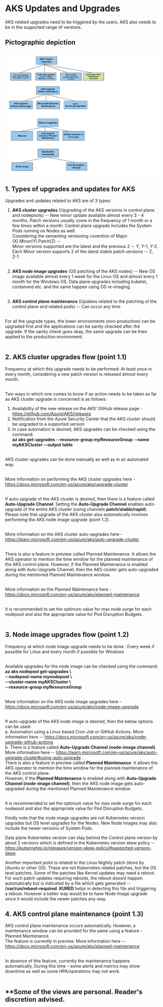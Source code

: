 # AKS Updates and Upgrades
AKS related upgrades need to be triggered by the users. AKS also needs to be in the supported range of versions. 

## Pictographic depiction
![Pictographic depiction](/AKSUpgradesDimensions.png) <br />

## 1. Types of upgrades and updates for AKS
Upgrades and updates related to AKS are of 3 types: <br />

1. **AKS cluster upgrades** (Upgrading of the AKS versions in control plane and nodepools) -- New minor update available almost every 3 - 4 months. Patch versions usually come in the frequency of 1 month or a few times within a month. Control plane upgrade includes the System Pods running on Nodes as well.<br />
Considering the semanting versioning covention of Major (X).Minor(Y).Patch(Z) -- <br/>
Minor versions supported are the latest and the previous 2 -- Y, Y-1, Y-2. 
Each Minor version supports 2 of the latest stable patch versions -- Z, Z-1. <br /><br /> 

2. **AKS node image upgrades** (OS patching of the AKS nodes) -- New OS image available almost every 1 week for the Linux OS and almost every 1 month for the Windows OS. Data plane upgrades including kubelet, containerd etc. and the same happen using OS re-imaging.<br /><br />

3. **AKS control plane maintenance** (Updates related to the patching of the control plane and related pods) -- Can occur any time <br /><br />
 
For all the upgrade types, the lower environments (non-production) can be upgraded first and the applications can be sanity checked after the upgrade. If the sanity check goes okay, the same upgrade can be then applied to the production environment. <br /><br />

## 2.	AKS cluster upgrades flow (point 1.1)
Frequency at which this upgrade needs to be performed: At least once in every month, considering a new patch version is released almost every month. <br /><br />
 
Two ways in which one comes to know if an action needs to be taken as far as AKS cluster upgrade is concerned is as follows:<br />
1.	Availability of the new release on the AKS’ GitHub release page - https://github.com/Azure/AKS/releases <br />
2.	Notification from the Azure Security Center that the AKS cluster should be upgraded to a supported version <br />
3.	In case automation is desired, AKS upgrades can be checked using the command: <br />
**az aks get-upgrades --resource-group myResourceGroup --name myAKSCluster --output table** <br /><br />
 
AKS cluster upgrades can be done manually as well as in an automated way. <br /><br />
 
More information on performing the AKS cluster upgrades here - https://docs.microsoft.com/en-us/azure/aks/upgrade-cluster <br /><br />
 
If auto-upgrade of the AKS cluster is desired, then there is a feature called **Auto-Upgrade Channel**. Setting the **Auto-Upgrade Channel** enables auto-upgrade of the entire AKS cluster (using channels **patch/stable/rapid**). Please note that upgrade of the AKS cluster also automatically involves performing the AKS node image upgrade (point 1.2).<br /><br />
 
More information on the AKS cluster auto-upgrades here - https://learn.microsoft.com/en-us/azure/aks/auto-upgrade-cluster <br /><br />
 
There is also a feature in preview called Planned Maintenance. It allows the AKS operator to mention the time window for the planned maintenance of the AKS control plane. However, if the Planned Maintenance is enabled along with Auto-Upgrade Channel, then the AKS cluster gets auto-upgraded during the mentioned Planned Maintenance window. <br /><br />
 
More information on the Planned Maintenance here - https://docs.microsoft.com/en-us/azure/aks/planned-maintenance <br /><br />
 
It is recommended to set the optimum value for max node surge for each nodepool and also the appropriate value for Pod Disruption Budgets. <br /><br />

## 3.	Node image upgrades flow (point 1.2)
Frequency at which node image upgrade needs to be done :  Every week if possible for Linux and every month if possible for Windows <br /><br />
 
Available upgrades for the node image can be checked using the command: <br />
**az aks nodepool get-upgrades \ <br />
    --nodepool-name mynodepool \ <br />
    --cluster-name myAKSCluster \ <br />
    --resource-group myResourceGroup** <br /><br />
 
More information on the AKS node image upgrades here - https://docs.microsoft.com/en-us/azure/aks/node-image-upgrade <br /><br />
 
If auto-upgrade of the AKS node image is desired, then the below options can be used: <br />
a.	Automation using a Linux based Cron Job or GitHub Actions. More information here --  https://docs.microsoft.com/en-us/azure/aks/node-upgrade-github-actions  <br />
b.	There is a feature called **Auto-Upgrade Channel (node-image channel)**. More information here -- https://learn.microsoft.com/en-us/azure/aks/auto-upgrade-cluster#using-auto-upgrade . <br />
There is also a feature in preview called **Planned Maintenance**. It allows the AKS operator to mention the time window for the planned maintenance of the AKS control plane. <br /> However, if the **Planned Maintenance** is enabled along with **Auto-Upgrade Channel (node-image channel)**, then the AKS node image gets auto-upgraded during the mentioned Planned Maintenance window. <br /><br />
 
It is recommended to set the optimum value for max node surge for each nodepool and also the appropriate value for Pod Disruption Budgets. <br />

Kindly note that the node image upgrades are not Kubernetes version upgrades but OS level upgrades for the Nodes. New Node Images may also include the newer versions of System Pods. <br />

Data plane Kubernetes version can stay behind the Control plane version by about 2 versions which is defined in the Kubernetes version skew policy -- https://kubernetes.io/releases/version-skew-policy/#supported-version-skew. <br />

Another important point is related to the Linux Nightly patch (done by Ubuntu or other OS). These are not Kubernetes related patches, but the OS level patches. Some of the patches like Kernel updates may need a reboot. <br />
For such patch updates requiring reboots, the reboot doesnt happen automatically but is indicated by a file which gets generated -- **/var/run/reboot-required**.
**KURED** helps in detecting this file and triggering a reboot. 
However a better way would be to have Node Image upgrade since it would include the newer patches any-way.

## 4.	AKS control plane maintenance (point 1.3)
AKS control plane maintenance occurs automatically. However, a maintenance window can be provided for the same using a feature - Planned Maintenance. <br />
The feature is currently in preview. More information here -- https://docs.microsoft.com/en-us/azure/aks/planned-maintenance <br /><br />
 
In absence of this feature, currently the maintenance happens automatically. During this time – some alerts and metrics may show downtime as well as some HPA/operations may not work.<br /><br />


## **Some of the views are personal. Reader's discretion advised. 




